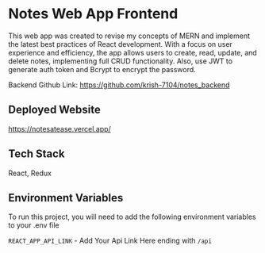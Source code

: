 
# Notes Web App Frontend

This web app was created to revise my concepts of MERN and implement the latest best practices of React development. With a focus on user experience and efficiency, the app allows users to create, read, update, and delete notes, implementing full CRUD functionality. Also, use JWT to generate auth token and Bcrypt to encrypt the password.

Backend Github Link: https://github.com/krish-7104/notes_backend

## Deployed Website

https://notesatease.vercel.app/
## Tech Stack

React, Redux

## Environment Variables

To run this project, you will need to add the following environment variables to your .env file

`REACT_APP_API_LINK` -  Add Your Api Link Here ending with `/api`


